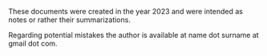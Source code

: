 These documents were created in the year 2023 and were intended as notes or rather their summarizations. 

Regarding potential mistakes the author is available at name dot surname at gmail dot com.
